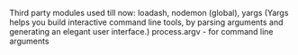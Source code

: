Third party modules used till now:
loadash,
nodemon (global),
yargs (Yargs helps you build interactive command line tools, by parsing arguments and generating an elegant user interface.)
process.argv - for command line arguments